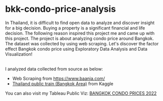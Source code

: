 # bkk-condo-price-analysis

In Thailand, it is difficult to find open data to analyze and discover insight for a big decision. Buying a property is a significant financial and life decision. 
The following reason inspired this project me and came up with this project. 
The project is about analyzing condo price around Bangkok. 
The dataset was collected by using web scraping. 
Let's discover the factor effect Bangkok condo price using Exploratory Data Analysis and Data Visualization!

<br> I analyzed data collected from source as below:
- Web Scraping from https://www.baania.com/
- [Thailand public train (Bangkok Area)](https://www.kaggle.com/datasets/gusbell/thailand-public-train-data-bangkok-area) from Kaggle

You can also visit my Tableau Public Viz:
[BANGKOK CONDO PRICES 2022](https://public.tableau.com/app/profile/setthavuth.tsoi/viz/BKKCONDOPRICES2022/BKKCONDOPRICES2022)
